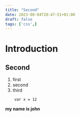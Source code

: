 ```yaml
---
title: "Second"
date: 2023-08-04T20:47:51+01:00
draft: false
tags: ['css',]
---
```


# Introduction

## Second

1. first
2. second
3. third

```
    var x = 12
```

**my name is john**